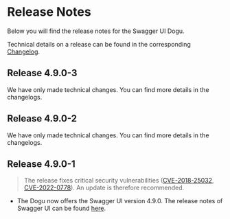 # Release Notes

Below you will find the release notes for the Swagger UI Dogu. 

Technical details on a release can be found in the corresponding [Changelog](https://docs.cloudogu.com/en/docs/dogus/swaggerui/CHANGELOG/).

## Release 4.9.0-3

We have only made technical changes. You can find more details in the changelogs.

## Release 4.9.0-2

We have only made technical changes. You can find more details in the changelogs.

## Release 4.9.0-1

> The release fixes critical security vulnerabilities ([CVE-2018-25032](https://security.alpinelinux.org/vuln/CVE-2018-25032), [CVE-2022-0778](https://security.alpinelinux.org/vuln/CVE-2022-0778)). An update is therefore recommended.

* The Dogu now offers the Swagger UI version 4.9.0. The release notes of Swagger UI can be found [here](https://github.com/swagger-api/swagger-ui/releases/tag/v4.9.0).